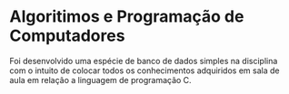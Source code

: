 # Algoritimos e Programação de Computadores

Foi desenvolvido uma espécie de banco de dados simples na disciplina com o intuito de colocar todos os conhecimentos adquiridos em sala de aula em relação a linguagem de programação C.
